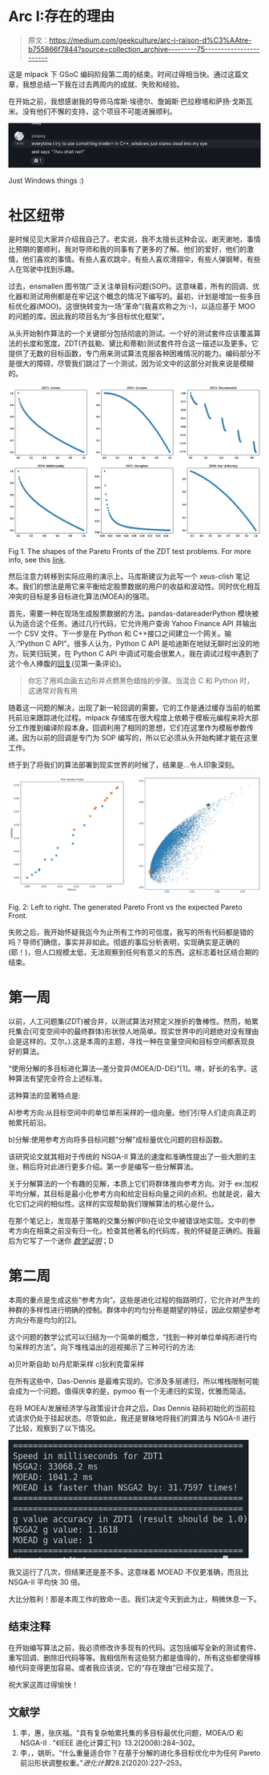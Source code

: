 # Arc I:存在的理由

> 原文：<https://medium.com/geekculture/arc-i-raison-d%C3%AAtre-b755866f7844?source=collection_archive---------75----------------------->

这是 mlpack 下 GSoC 编码阶段第二周的结束。时间过得相当快。通过这篇文章，我想总结一下我在过去两周内的成就、失败和经验。

在开始之前，我想感谢我的导师马库斯·埃德尔、詹姆斯·巴拉穆塔和萨扬·戈斯瓦米。没有他们不懈的支持，这个项目不可能进展顺利。

![](img/89c7b8e9100393257236878f99c84f6a.png)

Just Windows things :)

# 社区纽带

是时候见见大家并介绍我自己了。老实说，我不太擅长这种会议。谢天谢地，事情比预期的要顺利，我对导师和我的同事有了更多的了解。他们的爱好，他们的激情，他们喜欢的事情。有些人喜欢跳伞，有些人喜欢滑翔伞，有些人弹钢琴，有些人在驾驶中找到乐趣。

过去，ensmallen 图书馆广泛关注单目标问题(SOP)。这意味着，所有的回调、优化器和测试用例都是在牢记这个概念的情况下编写的。最初，计划是增加一些多目标优化器(MOO)。这很快转变为一场“革命”(我喜欢称之为:-)，以适应基于 MOO 的问题的库。因此我的项目名为“多目标优化框架”。

从头开始制作算法的一个关键部分包括彻底的测试。一个好的测试套件应该覆盖算法的长度和宽度。ZDT(齐兹勒、黛比和蒂勒)测试套件符合这一描述以及更多。它提供了无数的目标函数，专门用来测试算法克服各种困难情况的能力。编码部分不是很大的障碍，尽管我们跳过了一个测试，因为论文中的这部分对我来说是模糊的。

![](img/c9585c50c4519dcd3f072b31507e9098.png)

Fig 1\. The shapes of the Pareto Fronts of the ZDT test problems. For more info, see this [link](https://github.com/mlpack/ensmallen/pull/273).

然后注意力转移到实际应用的演示上。马库斯建议为此写一个 xeus-clish 笔记本。我们的想法是用它来平衡给定股票数据的用户的收益和波动性。同时优化相互冲突的目标是多目标进化算法(MOEA)的强项。

首先，需要一种在现场生成股票数据的方法。pandas-datareaderPython 模块被认为适合这个任务。通过几行代码，它允许用户查询 Yahoo Finance API 并输出一个 CSV 文件。下一步是在 Python 和 C++接口之间建立一个网关。输入:“Python C API”。很多人认为，Python C API 是哈迪斯在地狱无聊时出没的地方。玩笑归玩笑，在 Python C API 中调试可能会很累人，我在调试过程中遇到了这个令人捧腹的[回复](https://stackoverflow.com/q/17532371)(见第一条评论)。

> 你忘了用鸡血画五边形并点燃黑色蜡烛的步骤。当混合 C 和 Python 时，这通常对我有用

随着这一问题的解决，出现了新一轮回调的需要。它的工作是通过缓存当前的帕累托前沿来跟踪进化过程。mlpack 存储库在很大程度上依赖于模板元编程来将大部分工作推到编译阶段本身。回调利用了相同的思想，它们在这里作为模板参数传递。因为以前的回调是专门为 SOP 编写的，所以它必须从头开始构建才能在这里工作。

终于到了将我们的算法部署到现实世界的时候了，结果是…令人印象深刻。

![](img/4f833cd188ff958e9bad11d991113a0a.png)

Fig. 2: Left to right. The generated Pareto Front vs the expected Pareto Front.

失败之后，我开始怀疑我迄今为止所有工作的可信度。我写的所有代码都是错的吗？导师们确信，事实并非如此。彻底的事后分析表明，实现确实是正确的(耶！)，但人口规模太低，无法观察到任何有意义的东西。这标志着社区结合期的结束。

# 第一周

以前，人工问题集(ZDT)被合并，以测试算法对预定义挫折的鲁棒性。然而，帕累托集合(可变空间中的最终群体)形状惊人地简单。现实世界中的问题绝对没有理由会是这样的。艾尔。).这是本周的主题，寻找一种在变量空间和目标空间都表现良好的算法。

“使用分解的多目标进化算法—差分变异(MOEA/D-DE)”[1]。唷，好长的名字。这种算法有望完全符合上述标准。

这种算法的显著特点是:

A)参考方向:从目标空间中的单位单形采样的一组向量。他们引导人们走向真正的帕累托前沿。

b)分解:使用参考方向将多目标问题“分解”成标量优化问题的目标函数。

该研究论文就其相对于传统的 NSGA-II 算法的速度和准确性提出了一些大胆的主张，稍后将对此进行更多介绍。第一步是编写一些分解算法。

关于分解算法的一个有趣的见解，本质上它们将群体推向参考方向。对于 ex:加权平均分解，其目标是最小化参考方向和给定目标向量之间的点积。也就是说，最大化它们之间的相似性。这样的实现帮助我们理解算法的核心是什么。

在那个笔记上，发现基于策略的交集分解(PBI)在论文中被错误地实现。文中的参考方向在相乘之前没有归一化。检查其他著名的代码库，我的怀疑是正确的。我最后为它写了一个迷你 [*数学证明*](https://github.com/mlpack/ensmallen/pull/293#issuecomment-862655215)；D

# 第二周

本周的重点是生成这些“参考方向”。这些是进化过程的指路明灯，它允许对产生的种群的多样性进行明确的控制。群体中的均匀分布是期望的特征，因此仅期望参考方向分布是均匀的[2]。

这个问题的数学公式可以归结为一个简单的概念，“找到一种对单位单纯形进行均匀采样的方法”。向下堆栈溢出的巡视揭示了三种可行的方法:

a)贝叶斯自助
b)丹尼斯采样
c)狄利克雷采样

在所有这些中，Das-Dennis 是最难实现的。它涉及多层递归，所以堆栈限制可能会成为一个问题。值得庆幸的是，pymoo 有一个无递归的实现，优雅而简洁。

在将 MOEA/发展经济学与政策设计合并之后。Das Dennis 砝码初始化的当前拉式请求仍处于挂起状态。尽管如此，我还是冒昧地将我们的算法与 NSGA-II 进行了比较，观察到了以下情况。

![](img/dae2a7355c4754e36ed332958912542c.png)

我又运行了几次，但结果还是差不多。这意味着 MOEAD 不仅更准确，而且比 NSGA-II 平均快 30 倍。

大比分胜利！那是本周工作的致命一击。我们决定今天到此为止，稍微休息一下。

## 结束注释

在开始编写算法之前，我必须修改许多现有的代码。这包括编写全新的测试套件、重写回调、删除旧代码等等。我相信所有这些努力都是值得的，所有这些都使得移植代码变得更加容易。或者我应该说，它的“存在理由”已经实现了。

祝大家这周过得愉快！

## 文献学

1.  李，惠，张庆福。"具有复杂帕累托集的多目标最优化问题，MOEA/D 和 NSGA-II . "《IEEE 进化计算汇刊》13.2(2008):284–302。
2.  李，，姚昕。“什么重量适合你？在基于分解的进化多目标优化中为任何 Pareto 前沿形状调整权重。”*进化计算*28.2(2020):227–253。